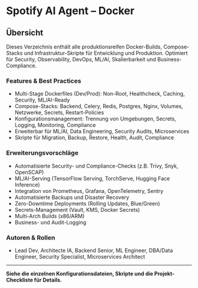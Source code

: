 # Spotify AI Agent – Docker

## Übersicht
Dieses Verzeichnis enthält alle produktionsreifen Docker-Builds, Compose-Stacks und Infrastruktur-Skripte für Entwicklung und Produktion. Optimiert für Security, Observability, DevOps, ML/AI, Skalierbarkeit und Business-Compliance.

### Features & Best Practices
- Multi-Stage Dockerfiles (Dev/Prod): Non-Root, Healthcheck, Caching, Security, ML/AI-Ready
- Compose-Stacks: Backend, Celery, Redis, Postgres, Nginx, Volumes, Netzwerke, Secrets, Restart-Policies
- Konfigurationsmanagement: Trennung von Umgebungen, Secrets, Logging, Monitoring, Compliance
- Erweiterbar für ML/AI, Data Engineering, Security Audits, Microservices
- Skripte für Migration, Backup, Restore, Health, Audit, Compliance

### Erweiterungsvorschläge
- Automatisierte Security- und Compliance-Checks (z.B. Trivy, Snyk, OpenSCAP)
- ML/AI-Serving (TensorFlow Serving, TorchServe, Hugging Face Inference)
- Integration von Prometheus, Grafana, OpenTelemetry, Sentry
- Automatisierte Backups und Disaster Recovery
- Zero-Downtime Deployments (Rolling Updates, Blue/Green)
- Secrets-Management (Vault, KMS, Docker Secrets)
- Multi-Arch Builds (x86/ARM)
- Business- und Audit-Logging

### Autoren & Rollen
- Lead Dev, Architecte IA, Backend Senior, ML Engineer, DBA/Data Engineer, Security Specialist, Microservices Architect

---
**Siehe die einzelnen Konfigurationsdateien, Skripte und die Projekt-Checkliste für Details.**
